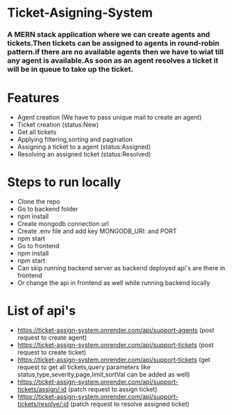 # Ticket-Asigning-System

### A MERN stack application where we can create agents and tickets.Then tickets can be assigned to agents in round-robin pattern.if there are no available agents then we have to wiat till any agent is available.As soon as an agent resolves a ticket it will be in queue to take up the ticket.

# Features
 - Agent creation (We have to pass unique mail to create an agent)
 - Ticket creation (status:New)
 - Get all tickets 
 - Applying filtering,sorting and pagination
 - Assigning a ticket to a agent (status:Assigned)
 - Resolving an assigned ticket (status:Resolved)

# Steps to run locally
- Clone the repo
- Go to backend folder
- npm install
- Create mongodb connection url 
- Create .env file and add key MONGODB_URI:<mongodburl> and PORT<port>
- npm start
- Go to frontend
- npm install
- npm start
- Can skip running backend server as backend deployed api's are there in frontend
- Or change the api in frontend as well while running backend locally


# List of api's
- https://ticket-assign-system.onrender.com/api/support-agents (post request to create agent)
- https://ticket-assign-system.onrender.com/api/support-tickets (post request to create ticket)
- https://ticket-assign-system.onrender.com/api/support-tickets (get request to get all tickets,query parameters like status,type,severity,page,limit,sortVal can be added as well)
- https://ticket-assign-system.onrender.com/api/support-tickets/assign/:id (patch request to assign ticket)
- https://ticket-assign-system.onrender.com/api/support-tickets/resolve/:id (patch request to resolve assigned ticket)